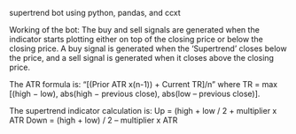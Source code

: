 supertrend bot using python, pandas, and ccxt

Working of the bot:
                   The buy and sell signals are generated when the indicator starts plotting either on top of the closing price or below the closing price.
A buy signal is generated when the ‘Supertrend’ closes below the price, and a sell signal is generated when it closes above the closing price.

The ATR formula is: 
                   “[(Prior ATR x(n-1)) + Current TR]/n” 
                   where TR = max [(high − low), abs(high − previous close), abs(low – previous close)].

The supertrend indicator calculation is:
                                        Up = (high + low / 2 + multiplier  x  ATR
                                        Down = (high + low) / 2 – multiplier x ATR
